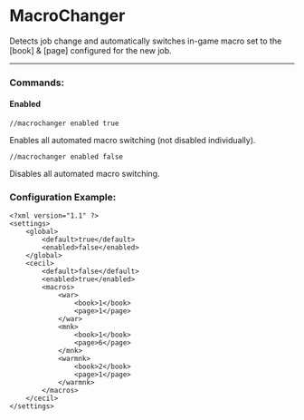 # MacroChanger #

Detects job change and automatically switches in-game macro set to the [book] & [page] configured for the new job.

----
### Commands: ###
#### Enabled ####
```
//macrochanger enabled true
```

Enables all automated macro switching (not disabled individually).

```
//macrochanger enabled false
```

Disables all automated macro switching.

### Configuration Example: ###
```
<?xml version="1.1" ?>
<settings>
    <global>
        <default>true</default>
        <enabled>false</enabled>
    </global>
    <cecil>
        <default>false</default>
        <enabled>true</enabled>
        <macros>
            <war>
                <book>1</book>
                <page>1</page>
            </war>
            <mnk>
                <book>1</book>
                <page>6</page>
            </mnk>
            <warmnk>
                <book>2</book>
                <page>1</page>
            </warmnk>
        </macros>
    </cecil>
</settings>
```
